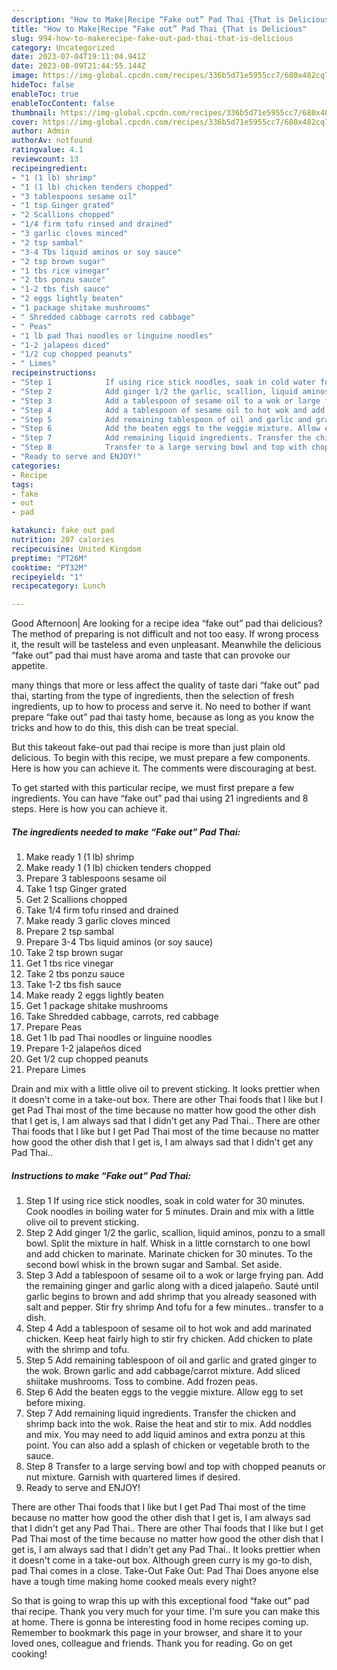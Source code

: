 ```yaml
---
description: "How to Make|Recipe “Fake out” Pad Thai {That is Delicious"
title: "How to Make|Recipe “Fake out” Pad Thai {That is Delicious"
slug: 994-how-to-makerecipe-fake-out-pad-thai-that-is-delicious
category: Uncategorized
date: 2023-07-04T19:11:04.941Z
date: 2023-08-09T21:44:55.144Z
image: https://img-global.cpcdn.com/recipes/336b5d71e5955cc7/680x482cq70/fake-out-pad-thai-recipe-main-photo.jpg
hideToc: false
enableToc: true
enableTocContent: false
thumbnail: https://img-global.cpcdn.com/recipes/336b5d71e5955cc7/680x482cq70/fake-out-pad-thai-recipe-main-photo.jpg
cover: https://img-global.cpcdn.com/recipes/336b5d71e5955cc7/680x482cq70/fake-out-pad-thai-recipe-main-photo.jpg
author: Admin
authorAv: notfound
ratingvalue: 4.1
reviewcount: 13
recipeingredient:
- "1 (1 lb) shrimp"
- "1 (1 lb) chicken tenders chopped"
- "3 tablespoons sesame oil"
- "1 tsp Ginger grated"
- "2 Scallions chopped"
- "1/4 firm tofu rinsed and drained"
- "3 garlic cloves minced"
- "2 tsp sambal"
- "3-4 Tbs liquid aminos or soy sauce"
- "2 tsp brown sugar"
- "1 tbs rice vinegar"
- "2 tbs ponzu sauce"
- "1-2 tbs fish sauce"
- "2 eggs lightly beaten"
- "1 package shitake mushrooms"
- " Shredded cabbage carrots red cabbage"
- " Peas"
- "1 lb pad Thai noodles or linguine noodles"
- "1-2 jalapeos diced"
- "1/2 cup chopped peanuts"
- " Limes"
recipeinstructions:
- "Step 1            If using rice stick noodles, soak in cold water for 30 minutes. Cook noodles in boiling water for 5 minutes. Drain and mix with a little olive oil to prevent sticking."
- "Step 2            Add ginger 1/2 the garlic, scallion, liquid aminos, ponzu to a small bowl. Split the mixture in half. Whisk in a little cornstarch to one bowl and add chicken to marinate. Marinate chicken for 30 minutes. To the second bowl whisk in the brown sugar and Sambal. Set aside."
- "Step 3            Add a tablespoon of sesame oil to a wok or large frying pan. Add the remaining ginger and garlic along with a diced jalapeño. Sauté until garlic begins to brown and add shrimp that you already seasoned with salt and pepper. Stir fry shrimp And tofu for a few minutes.. transfer to a dish."
- "Step 4            Add a tablespoon of sesame oil to hot wok and add marinated chicken. Keep heat fairly high to stir fry chicken. Add chicken to plate with the shrimp and tofu."
- "Step 5            Add remaining tablespoon of oil and garlic and grated ginger to the wok. Brown garlic and add cabbage/carrot mixture. Add sliced shiitake mushrooms. Toss to combine. Add frozen peas."
- "Step 6            Add the beaten eggs to the veggie mixture. Allow egg to set before mixing."
- "Step 7            Add remaining liquid ingredients. Transfer the chicken and shrimp back into the wok. Raise the heat and stir to mix. Add noddles and mix. You may need to add liquid aminos and extra ponzu at this point. You can also add a splash of chicken or vegetable broth to the sauce."
- "Step 8            Transfer to a large serving bowl and top with chopped peanuts or nut mixture. Garnish with quartered limes if desired."
- "Ready to serve and ENJOY!"
categories:
- Recipe
tags:
- fake
- out
- pad

katakunci: fake out pad 
nutrition: 207 calories
recipecuisine: United Kingdom
preptime: "PT26M"
cooktime: "PT32M"
recipeyield: "1"
recipecategory: Lunch

---
```



Good Afternoon| Are looking for a recipe idea “fake out” pad thai delicious? The method of preparing is not difficult and not too easy. If wrong process it, the result will be tasteless and even unpleasant. Meanwhile the delicious “fake out” pad thai must have aroma and taste that can provoke our appetite.






many things that more or less affect the quality of taste dari “fake out” pad thai, starting from the type of ingredients, then the selection of fresh ingredients, up to how to process and serve it. No need to bother if want prepare “fake out” pad thai tasty home, because as long as you know the tricks and how to do this, this dish can be treat  special.


But this takeout fake-out pad thai recipe is more than just plain old delicious. To begin with this recipe, we must prepare a few components. Here is how you can achieve it. The comments were discouraging at best.


To get started with this particular recipe, we must first prepare a few ingredients. You can have “fake out” pad thai using 21 ingredients and 8 steps. Here is how you can achieve it.

<!--inarticleads1-->

##### The ingredients needed to make “Fake out” Pad Thai:

1. Make ready 1 (1 lb) shrimp
1. Make ready 1 (1 lb) chicken tenders chopped
1. Prepare 3 tablespoons sesame oil
1. Take 1 tsp Ginger grated
1. Get 2 Scallions chopped
1. Take 1/4 firm tofu rinsed and drained
1. Make ready 3 garlic cloves minced
1. Prepare 2 tsp sambal
1. Prepare 3-4 Tbs liquid aminos (or soy sauce)
1. Take 2 tsp brown sugar
1. Get 1 tbs rice vinegar
1. Take 2 tbs ponzu sauce
1. Take 1-2 tbs fish sauce
1. Make ready 2 eggs lightly beaten
1. Get 1 package shitake mushrooms
1. Take  Shredded cabbage, carrots, red cabbage
1. Prepare  Peas
1. Get 1 lb pad Thai noodles or linguine noodles
1. Prepare 1-2 jalapeños diced
1. Get 1/2 cup chopped peanuts
1. Prepare  Limes


Drain and mix with a little olive oil to prevent sticking. It looks prettier when it doesn&#39;t come in a take-out box. There are other Thai foods that I like but I get Pad Thai most of the time because no matter how good the other dish that I get is, I am always sad that I didn&#39;t get any Pad Thai.. There are other Thai foods that I like but I get Pad Thai most of the time because no matter how good the other dish that I get is, I am always sad that I didn&#39;t get any Pad Thai.. 

<!--inarticleads2-->

##### Instructions to make “Fake out” Pad Thai:

1. Step 1            If using rice stick noodles, soak in cold water for 30 minutes. Cook noodles in boiling water for 5 minutes. Drain and mix with a little olive oil to prevent sticking.
1. Step 2            Add ginger 1/2 the garlic, scallion, liquid aminos, ponzu to a small bowl. Split the mixture in half. Whisk in a little cornstarch to one bowl and add chicken to marinate. Marinate chicken for 30 minutes. To the second bowl whisk in the brown sugar and Sambal. Set aside.
1. Step 3            Add a tablespoon of sesame oil to a wok or large frying pan. Add the remaining ginger and garlic along with a diced jalapeño. Sauté until garlic begins to brown and add shrimp that you already seasoned with salt and pepper. Stir fry shrimp And tofu for a few minutes.. transfer to a dish.
1. Step 4            Add a tablespoon of sesame oil to hot wok and add marinated chicken. Keep heat fairly high to stir fry chicken. Add chicken to plate with the shrimp and tofu.
1. Step 5            Add remaining tablespoon of oil and garlic and grated ginger to the wok. Brown garlic and add cabbage/carrot mixture. Add sliced shiitake mushrooms. Toss to combine. Add frozen peas.
1. Step 6            Add the beaten eggs to the veggie mixture. Allow egg to set before mixing.
1. Step 7            Add remaining liquid ingredients. Transfer the chicken and shrimp back into the wok. Raise the heat and stir to mix. Add noddles and mix. You may need to add liquid aminos and extra ponzu at this point. You can also add a splash of chicken or vegetable broth to the sauce.
1. Step 8            Transfer to a large serving bowl and top with chopped peanuts or nut mixture. Garnish with quartered limes if desired.
1. Ready to serve and ENJOY!

There are other Thai foods that I like but I get Pad Thai most of the time because no matter how good the other dish that I get is, I am always sad that I didn&#39;t get any Pad Thai.. There are other Thai foods that I like but I get Pad Thai most of the time because no matter how good the other dish that I get is, I am always sad that I didn&#39;t get any Pad Thai.. It looks prettier when it doesn&#39;t come in a take-out box. Although green curry is my go-to dish, pad Thai comes in a close. Take-Out Fake Out: Pad Thai Does anyone else have a tough time making home cooked meals every night? 

So that is going to wrap this up with this exceptional food “fake out” pad thai recipe. Thank you very much for your time. I'm sure you can make this at home. There is gonna be interesting food in home recipes coming up. Remember to bookmark this page in your browser, and share it to your loved ones, colleague and friends. Thank you for reading. Go on get cooking!
